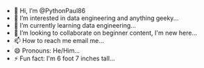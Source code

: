 - 👋 Hi, I’m @PythonPaul86
- 👀 I’m interested in data engineering and anything geeky...
- 🌱 I’m currently learning data engineering...
- 💞️ I’m looking to collaborate on beginner content, I'm new here...
- 📫 How to reach me email me...
- 😄 Pronouns: He/Him...
- ⚡ Fun fact: I'm 6 foot 7 inches tall...

<!---
PythonPaul86/PythonPaul86 is a ✨ special ✨ repository because its `README.md` (this file) appears on your GitHub profile.
You can click the Preview link to take a look at your changes.
--->
